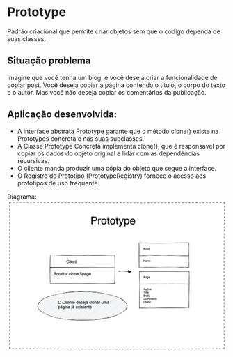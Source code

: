 # Prototype
Padrão criacional que permite criar objetos sem que o código dependa de suas classes.

## Situação problema
Imagine que você tenha um blog, e você deseja criar a funcionalidade de copiar post. Você deseja copiar a página contendo o título, o corpo do texto e o autor. Mas você não deseja copiar os comentários da publicação. 

## Aplicação desenvolvida:
- A interface abstrata Prototype garante que o método clone() existe na Prototypes concreta e nas suas subclasses.
- A Classe Prototype Concreta implementa clone(), que é responsável por copiar os dados do objeto original e lidar com as dependências recursivas.
- O cliente manda produzir uma cópia do objeto que segue a interface.
- O Registro de Protótipo (PrototypeRegistry) fornece o acesso aos protótipos de uso frequente.


Diagrama:
![diagrama do Prototype](/Fixtures/img/prototype.png "Diagrama do Prototype")